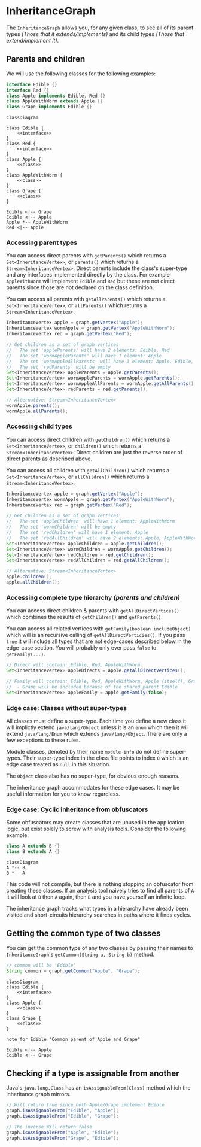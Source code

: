 # InheritanceGraph

The `InheritanceGraph` allows you, for any given class, to see all of its parent types _(Those that it extends/implements)_ and its child types _(Those that extend/implement it)_.

## Parents and children

We will use the following classes for the following examples:

```java
interface Edible {}
interface Red {}
class Apple implements Edible, Red {}
class AppleWithWorm extends Apple {}
class Grape implements Edible {}
```

```mermaid
classDiagram

class Edible {
	<<interface>>
}
class Red {
	<<interface>>
}
class Apple {
	<<class>>
}
class AppleWithWorm {
	<<class>>
}
class Grape {
	<<class>>
}

Edible <|-- Grape
Edible <|-- Apple
Apple *-- AppleWithWorm
Red <|-- Apple
```

### Accessing parent types

You can access direct parents with `getParents()` which returns a `Set<InheritanceVertex>`, or `parents()` which returns a `Stream<InheritanceVertex>`. Direct parents include the class's super-type and any interfaces implemented directly by the class. For example `AppleWithWorm` will implement `Edible` and `Red` but these are not direct parents since those are not declared on the class definition.

You can access all parents with `getAllParents()` which returns a `Set<InheritanceVertex>`, or `allParents()` which returns a `Stream<InheritanceVertex>`.

```java
InheritanceVertex apple = graph.getVertex("Apple");
InheritanceVertex wormApple = graph.getVertex("AppleWithWorm");
InheritanceVertex red = graph.getVertex("Red");

// Get children as a set of graph vertices
//   The set 'appleParents' will have 2 elements: Edible, Red
//   The set 'wormAppleParents' will have 1 element: Apple
//   The set 'wormAppleAllParents' will have 3 element: Apple, Edible, Red
//   The set 'redParents' will be empty
Set<InheritanceVertex> appleParents = apple.getParents();
Set<InheritanceVertex> wormAppleParents = wormApple.getParents();
Set<InheritanceVertex> wormAppleAllParents = wormApple.getAllParents();
Set<InheritanceVertex> redParents = red.getParents();

// Alternative: Stream<InheritanceVertex>
wormApple.parents();
wormApple.allParents();
```

### Accessing child types

You can access direct children with `getChildren()` which returns a `Set<InheritanceVertex>`, or `children()` which returns a `Stream<InheritanceVertex>`. Direct children are just the reverse order of direct parents as described above.

You can access all children with `getAllChildren()` which returns a `Set<InheritanceVertex>`, or `allChildren()` which returns a `Stream<InheritanceVertex>`.

```java
InheritanceVertex apple = graph.getVertex("Apple");
InheritanceVertex wormApple = graph.getVertex("AppleWithWorm");
InheritanceVertex red = graph.getVertex("Red");

// Get children as a set of graph vertices
//   The set 'appleChildren' will have 1 element: AppleWithWorm
//   The set 'wormChildren' will be empty
//   The set 'redChildren' will have 1 element: Apple
//   The set 'redAllChildren' will have 2 elements: Apple, AppleWithWorm
Set<InheritanceVertex> appleChildren = apple.getChildren();
Set<InheritanceVertex> wormChildren = wormApple.getChildren();
Set<InheritanceVertex> redChildren = red.getChildren();
Set<InheritanceVertex> redAllChildren = red.getAllChildren();

// Alternative: Stream<InheritanceVertex>
apple.children();
apple.allChildren();
```

### Accessing complete type hierarchy _(parents and children)_

You can access direct children & parents with `getAllDirectVertices()` which combines the results of `getChildren()` and `getParents()`.

You can access all related vertices with `getFamily(boolean includeObject)` which will is an recursive calling of `getAllDirectVerticies()`. If you pass `true` it will include all types that are not edge-cases described below in the edge-case section. You will probably only ever pass `false` to `getFamily(...)`.

```java
// Direct will contain: Edible, Red, AppleWithWorm
Set<InheritanceVertex> appleDirects = apple.getAllDirectVertices();

// Family will contain: Edible, Red, AppleWithWorm, Apple (itself), Grape
//  - Grape will be included because of the shared parent Edible
Set<InheritanceVertex> appleFamily = apple.getFamily(false);
```

### Edge case: Classes without super-types

All classes must define a super-type. Each time you define a new class it will implictly extend `java/lang/Object` unless it is an `enum` which then it will extend `java/lang/Enum` which extends `java/lang/Object`. There are only a few exceptions to these rules.

Module classes, denoted by their name `module-info` do not define super-types. Their super-type index in the class file points to index `0` which is an edge case treated as `null` in this situation.

The `Object` class also has no super-type, for obvious enough reasons.

The inheritance graph accommodates for these edge cases. It may be useful information for you to know regardless.

### Edge case: Cyclic inheritance from obfuscators

Some obfuscators may create classes that are unused in the application logic, but exist solely to screw with analysis tools. Consider the following example:

```java
class A extends B {}
class B extends A {}
```

```mermaid
classDiagram
A *-- B
B *-- A
```

This code will not compile, but there is nothing stopping an obfuscator from creating these classes. If an analysis tool naively tries to find all parents of `A` it will look at `B` then `A` again, then `B` and you have yourself an infinite loop.

The inheritance graph tracks what types in a hierarchy have already been visited and short-circuits hierarchy searches in paths where it finds cycles.

## Getting the common type of two classes

You can get the common type of any two classes by passing their names to `InheritanceGraph`'s `getCommon(String a, String b)` method.

```java
// common will be 'Edible'
String common = graph.getCommon("Apple", "Grape");
```

```mermaid
classDiagram
class Edible {
	<<interface>>
}
class Apple {
	<<class>>
}
class Grape {
	<<class>>
}

note for Edible "Common parent of Apple and Grape"

Edible <|-- Apple
Edible <|-- Grape
```

## Checking if a type is assignable from another

Java's `java.lang.Class` has an `isAssignableFrom(Class)` method which the inheritance graph mirrors.

```java
// Will return true since both Apple/Grape implement Edible
graph.isAssignableFrom("Edible", "Apple");
graph.isAssignableFrom("Edible", "Grape");

// The inverse Will return false
graph.isAssignableFrom("Apple", "Edible");
graph.isAssignableFrom("Grape", "Edible");
```